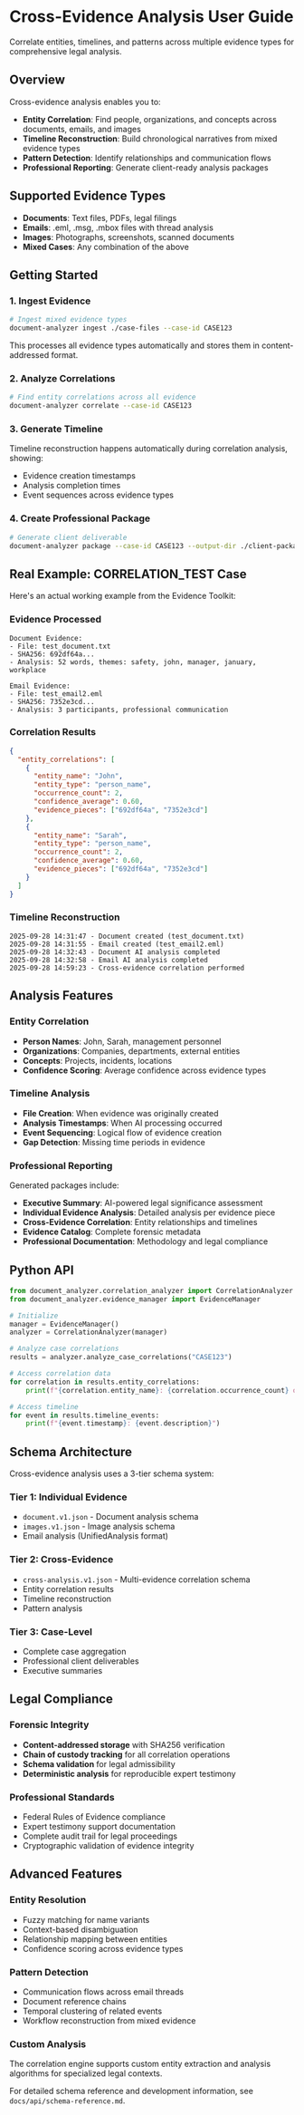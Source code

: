 # Cross-Evidence Analysis User Guide

Correlate entities, timelines, and patterns across multiple evidence types for comprehensive legal analysis.

## Overview

Cross-evidence analysis enables you to:
- **Entity Correlation**: Find people, organizations, and concepts across documents, emails, and images
- **Timeline Reconstruction**: Build chronological narratives from mixed evidence types
- **Pattern Detection**: Identify relationships and communication flows
- **Professional Reporting**: Generate client-ready analysis packages

## Supported Evidence Types

- **Documents**: Text files, PDFs, legal filings
- **Emails**: .eml, .msg, .mbox files with thread analysis
- **Images**: Photographs, screenshots, scanned documents
- **Mixed Cases**: Any combination of the above

## Getting Started

### 1. Ingest Evidence

```bash
# Ingest mixed evidence types
document-analyzer ingest ./case-files --case-id CASE123
```

This processes all evidence types automatically and stores them in content-addressed format.

### 2. Analyze Correlations

```bash
# Find entity correlations across all evidence
document-analyzer correlate --case-id CASE123
```

### 3. Generate Timeline

Timeline reconstruction happens automatically during correlation analysis, showing:
- Evidence creation timestamps
- Analysis completion times
- Event sequences across evidence types

### 4. Create Professional Package

```bash
# Generate client deliverable
document-analyzer package --case-id CASE123 --output-dir ./client-packages --format zip
```

## Real Example: CORRELATION_TEST Case

Here's an actual working example from the Evidence Toolkit:

### Evidence Processed
```
Document Evidence:
- File: test_document.txt
- SHA256: 692df64a...
- Analysis: 52 words, themes: safety, john, manager, january, workplace

Email Evidence:
- File: test_email2.eml
- SHA256: 7352e3cd...
- Analysis: 3 participants, professional communication
```

### Correlation Results
```json
{
  "entity_correlations": [
    {
      "entity_name": "John",
      "entity_type": "person_name",
      "occurrence_count": 2,
      "confidence_average": 0.60,
      "evidence_pieces": ["692df64a", "7352e3cd"]
    },
    {
      "entity_name": "Sarah",
      "entity_type": "person_name",
      "occurrence_count": 2,
      "confidence_average": 0.60,
      "evidence_pieces": ["692df64a", "7352e3cd"]
    }
  ]
}
```

### Timeline Reconstruction
```
2025-09-28 14:31:47 - Document created (test_document.txt)
2025-09-28 14:31:55 - Email created (test_email2.eml)
2025-09-28 14:32:43 - Document AI analysis completed
2025-09-28 14:32:58 - Email AI analysis completed
2025-09-28 14:59:23 - Cross-evidence correlation performed
```

## Analysis Features

### Entity Correlation
- **Person Names**: John, Sarah, management personnel
- **Organizations**: Companies, departments, external entities
- **Concepts**: Projects, incidents, locations
- **Confidence Scoring**: Average confidence across evidence types

### Timeline Analysis
- **File Creation**: When evidence was originally created
- **Analysis Timestamps**: When AI processing occurred
- **Event Sequencing**: Logical flow of evidence creation
- **Gap Detection**: Missing time periods in evidence

### Professional Reporting
Generated packages include:
- **Executive Summary**: AI-powered legal significance assessment
- **Individual Evidence Analysis**: Detailed analysis per evidence piece
- **Cross-Evidence Correlation**: Entity relationships and timelines
- **Evidence Catalog**: Complete forensic metadata
- **Professional Documentation**: Methodology and legal compliance

## Python API

```python
from document_analyzer.correlation_analyzer import CorrelationAnalyzer
from document_analyzer.evidence_manager import EvidenceManager

# Initialize
manager = EvidenceManager()
analyzer = CorrelationAnalyzer(manager)

# Analyze case correlations
results = analyzer.analyze_case_correlations("CASE123")

# Access correlation data
for correlation in results.entity_correlations:
    print(f"{correlation.entity_name}: {correlation.occurrence_count} occurrences")

# Access timeline
for event in results.timeline_events:
    print(f"{event.timestamp}: {event.description}")
```

## Schema Architecture

Cross-evidence analysis uses a 3-tier schema system:

### Tier 1: Individual Evidence
- `document.v1.json` - Document analysis schema
- `images.v1.json` - Image analysis schema
- Email analysis (UnifiedAnalysis format)

### Tier 2: Cross-Evidence
- `cross-analysis.v1.json` - Multi-evidence correlation schema
- Entity correlation results
- Timeline reconstruction
- Pattern analysis

### Tier 3: Case-Level
- Complete case aggregation
- Professional client deliverables
- Executive summaries

## Legal Compliance

### Forensic Integrity
- **Content-addressed storage** with SHA256 verification
- **Chain of custody tracking** for all correlation operations
- **Schema validation** for legal admissibility
- **Deterministic analysis** for reproducible expert testimony

### Professional Standards
- Federal Rules of Evidence compliance
- Expert testimony support documentation
- Complete audit trail for legal proceedings
- Cryptographic validation of evidence integrity

## Advanced Features

### Entity Resolution
- Fuzzy matching for name variants
- Context-based disambiguation
- Relationship mapping between entities
- Confidence scoring across evidence types

### Pattern Detection
- Communication flows across email threads
- Document reference chains
- Temporal clustering of related events
- Workflow reconstruction from mixed evidence

### Custom Analysis
The correlation engine supports custom entity extraction and analysis algorithms for specialized legal contexts.

For detailed schema reference and development information, see `docs/api/schema-reference.md`.
